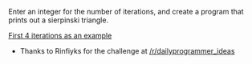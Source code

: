 <div class="md"><p>Enter an integer for the number of iterations, and create a program that prints out a sierpinski triangle.</p>
<p><a href="http://i.imgur.com/fjlTg.png"> First 4 iterations as an example</a></p>
<ul>
<li>Thanks to Rinfiyks for the challenge at <a href="/r/dailyprogrammer_ideas">/r/dailyprogrammer_ideas</a> </li>
</ul>
</div>
